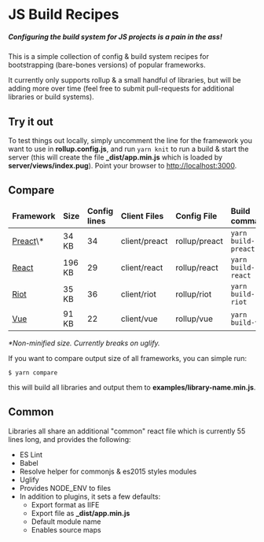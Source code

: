 # JS Build Recipes
##### Configuring the build system for JS projects is a pain in the ass!

This is a simple collection of config & build system recipes for bootstrapping (bare-bones versions) of popular frameworks.

It currently only supports rollup & a small handful of libraries, but will be adding more over time (feel free to submit pull-requests for additional libraries or build systems).

## Try it out
To test things out locally, simply uncomment the line for the framework you want to use in **rollup.config.js**, and run `yarn knit` to run a build & start the server (this will create the file **_dist/app.min.js** which is loaded by **server/views/index.pug**). Point your browser to [http://localhost:3000](http://localhost:3000).



## Compare

<table>
  <thead>
    <td><strong>Framework</strong></td>
    <td><strong>Size</strong></td>
    <td><strong>Config lines</strong></td>
    <td><strong>Client Files</strong></td>
    <td><strong>Config File</strong></td>
    <td><strong>Build command</strong></td>
  </thead>
  <tr>
    <td><a href='preactjs.com'>Preact</a>\*</td>
    <td>34 KB</td>
    <td>34</td>
    <td>client/preact</td>
    <td>rollup/preact</td>
    <td><code>yarn build-preact</code></td>
  </tr>
  <tr>
    <td><a href='facebook.github.io/react/'>React</a></td>
    <td>196 KB</td>
    <td>29</td>
    <td>client/react</td>
    <td>rollup/react</td>
    <td><code>yarn build-react</code></td>
  </tr>
  <tr>
    <td><a href='riotjs.com'>Riot</a></td>
    <td>35 KB</td>
    <td>36</td>
    <td>client/riot</td>
    <td>rollup/riot</td>
    <td><code>yarn build-riot</code></td>
  </tr>
  <tr>
    <td><a href='vuejs.org'>Vue</a></td>
    <td>91 KB</td>
    <td>22</td>
    <td>client/vue</td>
    <td>rollup/vue</td>
    <td><code>yarn build-vue</code></td>
  </tr>
</table>

_*Non-minified size. Currently breaks on uglify._


If you want to compare output size of all frameworks, you can simple run:

`$ yarn compare`


this will build all libraries and output them to **examples/library-name.min.js**.

## Common
Libraries all share an additional "common" react file which is currently 55 lines long, and provides the following:
- ES Lint
- Babel
- Resolve helper for commonjs & es2015 styles modules
- Uglify
- Provides NODE_ENV to files
- In addition to plugins, it sets a few defaults:
  - Export format as IIFE
  - Export file as **_dist/app.min.js**
  - Default module name
  - Enables source maps
